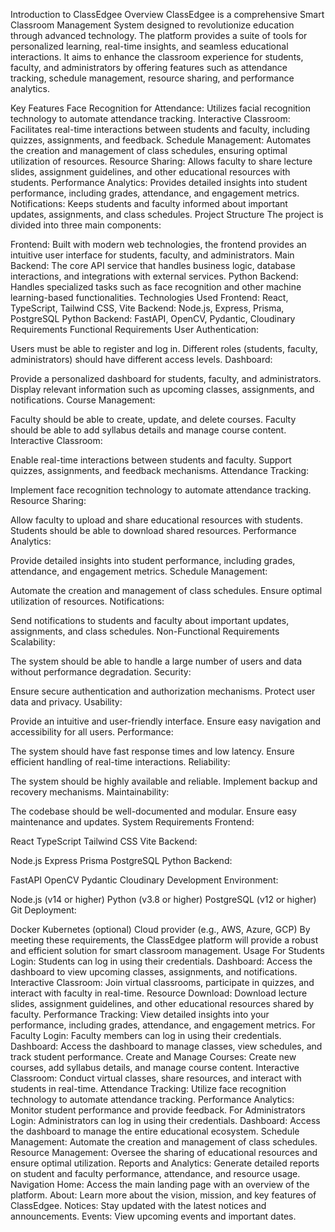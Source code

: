 Introduction to ClassEdgee
Overview
ClassEdgee is a comprehensive Smart Classroom Management System designed to revolutionize education through advanced technology. The platform provides a suite of tools for personalized learning, real-time insights, and seamless educational interactions. It aims to enhance the classroom experience for students, faculty, and administrators by offering features such as attendance tracking, schedule management, resource sharing, and performance analytics.

Key Features
Face Recognition for Attendance: Utilizes facial recognition technology to automate attendance tracking.
Interactive Classroom: Facilitates real-time interactions between students and faculty, including quizzes, assignments, and feedback.
Schedule Management: Automates the creation and management of class schedules, ensuring optimal utilization of resources.
Resource Sharing: Allows faculty to share lecture slides, assignment guidelines, and other educational resources with students.
Performance Analytics: Provides detailed insights into student performance, including grades, attendance, and engagement metrics.
Notifications: Keeps students and faculty informed about important updates, assignments, and class schedules.
Project Structure
The project is divided into three main components:

Frontend: Built with modern web technologies, the frontend provides an intuitive user interface for students, faculty, and administrators.
Main Backend: The core API service that handles business logic, database interactions, and integrations with external services.
Python Backend: Handles specialized tasks such as face recognition and other machine learning-based functionalities.
Technologies Used
Frontend: React, TypeScript, Tailwind CSS, Vite
Backend: Node.js, Express, Prisma, PostgreSQL
Python Backend: FastAPI, OpenCV, Pydantic, Cloudinary
Requirements
Functional Requirements
User Authentication:

Users must be able to register and log in.
Different roles (students, faculty, administrators) should have different access levels.
Dashboard:

Provide a personalized dashboard for students, faculty, and administrators.
Display relevant information such as upcoming classes, assignments, and notifications.
Course Management:

Faculty should be able to create, update, and delete courses.
Faculty should be able to add syllabus details and manage course content.
Interactive Classroom:

Enable real-time interactions between students and faculty.
Support quizzes, assignments, and feedback mechanisms.
Attendance Tracking:

Implement face recognition technology to automate attendance tracking.
Resource Sharing:

Allow faculty to upload and share educational resources with students.
Students should be able to download shared resources.
Performance Analytics:

Provide detailed insights into student performance, including grades, attendance, and engagement metrics.
Schedule Management:

Automate the creation and management of class schedules.
Ensure optimal utilization of resources.
Notifications:

Send notifications to students and faculty about important updates, assignments, and class schedules.
Non-Functional Requirements
Scalability:

The system should be able to handle a large number of users and data without performance degradation.
Security:

Ensure secure authentication and authorization mechanisms.
Protect user data and privacy.
Usability:

Provide an intuitive and user-friendly interface.
Ensure easy navigation and accessibility for all users.
Performance:

The system should have fast response times and low latency.
Ensure efficient handling of real-time interactions.
Reliability:

The system should be highly available and reliable.
Implement backup and recovery mechanisms.
Maintainability:

The codebase should be well-documented and modular.
Ensure easy maintenance and updates.
System Requirements
Frontend:

React
TypeScript
Tailwind CSS
Vite
Backend:

Node.js
Express
Prisma
PostgreSQL
Python Backend:

FastAPI
OpenCV
Pydantic
Cloudinary
Development Environment:

Node.js (v14 or higher)
Python (v3.8 or higher)
PostgreSQL (v12 or higher)
Git
Deployment:

Docker
Kubernetes (optional)
Cloud provider (e.g., AWS, Azure, GCP)
By meeting these requirements, the ClassEdgee platform will provide a robust and efficient solution for smart classroom management.
Usage
For Students
Login: Students can log in using their credentials.
Dashboard: Access the dashboard to view upcoming classes, assignments, and notifications.
Interactive Classroom: Join virtual classrooms, participate in quizzes, and interact with faculty in real-time.
Resource Download: Download lecture slides, assignment guidelines, and other educational resources shared by faculty.
Performance Tracking: View detailed insights into your performance, including grades, attendance, and engagement metrics.
For Faculty
Login: Faculty members can log in using their credentials.
Dashboard: Access the dashboard to manage classes, view schedules, and track student performance.
Create and Manage Courses: Create new courses, add syllabus details, and manage course content.
Interactive Classroom: Conduct virtual classes, share resources, and interact with students in real-time.
Attendance Tracking: Utilize face recognition technology to automate attendance tracking.
Performance Analytics: Monitor student performance and provide feedback.
For Administrators
Login: Administrators can log in using their credentials.
Dashboard: Access the dashboard to manage the entire educational ecosystem.
Schedule Management: Automate the creation and management of class schedules.
Resource Management: Oversee the sharing of educational resources and ensure optimal utilization.
Reports and Analytics: Generate detailed reports on student and faculty performance, attendance, and resource usage.
Navigation
Home: Access the main landing page with an overview of the platform.
About: Learn more about the vision, mission, and key features of ClassEdgee.
Notices: Stay updated with the latest notices and announcements.
Events: View upcoming events and important dates.